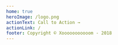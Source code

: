 ```yaml
---
home: true
heroImage: /logo.png
actionText: Call to Action →
actionLink: /
footer: Copyright © Xooooooooooom - 2018
---
```

